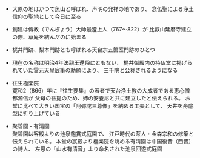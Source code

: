 - 大原の地はかつて魚山と呼ばれ、声明の発祥の地であり、
念仏聖による浄土信仰の聖地として今日に至る

- 創建は傳教（でんぎょう）大師最澄上人（767～822）が
比叡山延暦寺建立の際、草庵を結んだのに始まる

- 梶井門跡、梨本門跡とも呼ばれる天台宗五箇室門跡のひとつ

- 現在の名称は明治4年法親王還俗にともない、
梶井御殿内の持仏堂に掲げられていた霊元天皇宸筆の勅願により、
三千院と公称されるようになる

- 往生極楽院  
寛和2（866）年に『往生要集』の著者で天台浄土教の大成者である恵心僧都源信が
父母の菩提のため、姉の安養尼と共に建立したと伝えられる。
お堂に比べて大きい国宝の「阿弥陀三尊像」を納める工夫として、
天井を舟底型に折り上げている

- 聚碧園・有清園  
聚碧園は客殿よりの池泉鑑賞式庭園で、
江戸時代の茶人・金森宗和の修築と伝えられている。
本堂の宸殿より極楽院を眺める有清園は中国後晋（西晋）の詩人、
左思の「山水有清音」より命名された池泉回遊式庭園